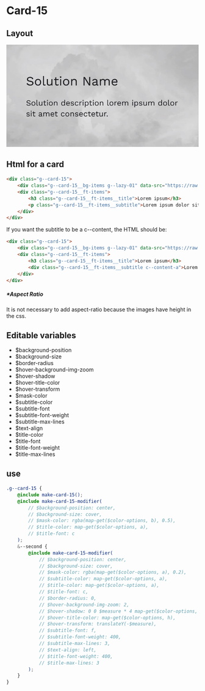 # Card-15

## Layout

![alt text][card-15]

[card-15]: /src/img/global-components/card/card-15.jpg

## Html for a card

```html
<div class="g--card-15">
    <div class="g--card-15__bg-items g--lazy-01" data-src="https://raw.githubusercontent.com/team-thunderfoot/ui/main/src/img/global-components/bg-placeholder.jpg"></div>
    <div class="g--card-15__ft-items">
        <h3 class="g--card-15__ft-items__title">Lorem ipsum</h3>
        <p class="g--card-15__ft-items__subtitle">Lorem ipsum dolor sit amet.</p>
    </div>
</div>
```

If you want the subtitle to be a c--content, the HTML should be:

```html
<div class="g--card-15">
    <div class="g--card-15__bg-items g--lazy-01" data-src="https://raw.githubusercontent.com/team-thunderfoot/ui/main/src/img/global-components/bg-placeholder.jpg"></div>
    <div class="g--card-15__ft-items">
        <h3 class="g--card-15__ft-items__title">Lorem ipsum</h3>
        <div class="g--card-15__ft-items__subtitle c--content-a">Lorem ipsum dolor sit amet.</div>
    </div>
</div>
```

##### \*Aspect Ratio

It is not necessary to add aspect-ratio because the images have height in the css.

## Editable variables

-   $background-position
-   $background-size
-   $border-radius
-   $hover-background-img-zoom
-   $hover-shadow
-   $hover-title-color
-   $hover-transform
-   $mask-color
-   $subtitle-color
-   $subtitle-font
-   $subtitle-font-weight
-   $subtitle-max-lines
-   $text-align
-   $title-color
-   $title-font
-   $title-font-weight
-   $title-max-lines

## use

```scss
.g--card-15 {
    @include make-card-15();
    @include make-card-15-modifier(
        // $background-position: center, 
        // $background-size: cover, 
        // $mask-color: rgba(map-get($color-options, b), 0.5), 
        // $title-color: map-get($color-options, a), 
        // $title-font: c
    );
    &--second {
        @include make-card-15-modifier(
            // $background-position: center,
            // $background-size: cover,
            // $mask-color: rgba(map-get($color-options, a), 0.2),
            // $subtitle-color: map-get($color-options, a),
            // $title-color: map-get($color-options, a),
            // $title-font: c,
            // $border-radius: 0,
            // $hover-background-img-zoom: 2,
            // $hover-shadow: 0 0 $measure * 4 map-get($color-options, a),
            // $hover-title-color: map-get($color-options, h),
            // $hover-transform: translateY(-$measure),
            // $subtitle-font: f,
            // $subtitle-font-weight: 400,
            // $subtitle-max-lines: 3,
            // $text-align: left,
            // $title-font-weight: 400,
            // $title-max-lines: 3
        );
    }
}
```
